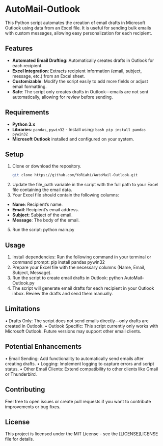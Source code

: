 # AutoMail-Outlook
This Python script automates the creation of email drafts in Microsoft Outlook using data from an Excel file. It is useful for sending bulk emails with custom messages, allowing easy personalization for each recipient.

## Features
- **Automated Email Drafting**: Automatically creates drafts in Outlook for each recipient.
- **Excel Integration**: Extracts recipient information (email, subject, message, etc.) from an Excel sheet.
- **Customizable**: Modify the script easily to add more fields or adjust email formatting.
- **Safe**: The script only creates drafts in Outlook—emails are not sent automatically, allowing for review before sending.

## Requirements
- **Python 3.x**
- **Libraries**: `pandas`, `pywin32` - Install using: ```bash pip install pandas pywin32 ```
- **Microsoft Outlook** installed and configured on your system.

## Setup
1. Clone or download the repository.
   ```bash
   git clone https://github.com/YoRiahi/AutoMail-Outlook.git
2. Update the file_path variable in the script with the full path to your Excel file containing the email data.
3. Your Excel file should contain the following columns:
- **Name**: Recipient’s name.
- **Email**: Recipient’s email address.
- **Subject**: Subject of the email.
- **Message**: The body of the email.
5. Run the script:
  python main.py

## Usage
1. Install dependencies: Run the following command in your terminal or command prompt:
   pip install pandas pywin32
2. Prepare your Excel file with the necessary columns (Name, Email, Subject, Message).
3. Run the script to create email drafts in Outlook:
python AutoMail-Outlook.py
4. The script will generate email drafts for each recipient in your Outlook inbox. Review the drafts and send them manually.

## Limitations
• Drafts Only: The script does not send emails directly—only drafts are created in Outlook.
• Outlook Specific: This script currently only works with Microsoft Outlook. Future versions may support other email clients.

## Potential Enhancements
• Email Sending: Add functionality to automatically send emails after creating drafts.
• Logging: Implement logging to capture errors and script status.
• Other Email Clients: Extend compatibility to other clients like Gmail or Thunderbird.

## Contributing
Feel free to open issues or create pull requests if you want to contribute improvements or bug fixes.

## License
This project is licensed under the MIT License - see the [LICENSE]LICENSE file for details.

